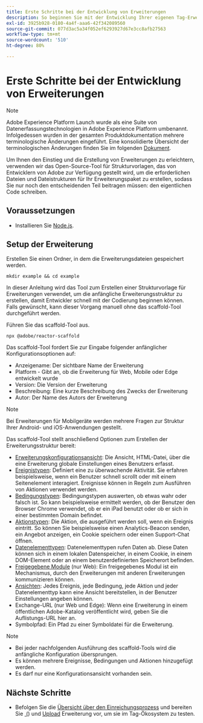 ```yaml
---
title: Erste Schritte bei der Entwicklung von Erweiterungen
description: So beginnen Sie mit der Entwicklung Ihrer eigenen Tag-Erweiterungen in Adobe Experience Platform.
exl-id: 3925b928-0180-4a4f-aaa6-42f342089560
source-git-commit: 077d3ac5a34f052ef6293927d67e3cc8afb27563
workflow-type: tm+mt
source-wordcount: '510'
ht-degree: 80%

---
```


# Erste Schritte bei der Entwicklung von Erweiterungen

>[!NOTE]
>
>Adobe Experience Platform Launch wurde als eine Suite von Datenerfassungstechnologien in Adobe Experience Platform umbenannt. Infolgedessen wurden in der gesamten Produktdokumentation mehrere terminologische Änderungen eingeführt. Eine konsolidierte Übersicht der terminologischen Änderungen finden Sie im folgenden [Dokument](../term-updates.md).

Um Ihnen den Einstieg und die Erstellung von Erweiterungen zu erleichtern, verwenden wir das Open-Source-Tool für Strukturvorlagen, das von Entwicklern von Adobe zur Verfügung gestellt wird, um die erforderlichen Dateien und Dateistrukturen für Ihr Erweiterungspaket zu erstellen, sodass Sie nur noch den entscheidenden Teil beitragen müssen: den eigentlichen Code schreiben.

## Voraussetzungen

* Installieren Sie [Node.js](https://nodejs.org/de/download/).

## Setup der Erweiterung

Erstellen Sie einen Ordner, in dem die Erweiterungsdateien gespeichert werden.

```shell
mkdir example && cd example
```

In dieser Anleitung wird das Tool zum Erstellen einer Strukturvorlage für Erweiterungen verwendet, um die anfängliche Erweiterungsstruktur zu erstellen, damit Entwickler schnell mit der Codierung beginnen können. Falls gewünscht, kann dieser Vorgang manuell ohne das scaffold-Tool durchgeführt werden.

Führen Sie das scaffold-Tool aus.

```shell
npx @adobe/reactor-scaffold
```

Das scaffold-Tool fordert Sie zur Eingabe folgender anfänglicher Konfigurationsoptionen auf:

* Anzeigename: Der sichtbare Name der Erweiterung
* Platform - Gibt an, ob die Erweiterung für Web, Mobile oder Edge entwickelt wurde
* Version: Die Version der Erweiterung
* Beschreibung: Eine kurze Beschreibung des Zwecks der Erweiterung
* Autor: Der Name des Autors der Erweiterung

>[!NOTE]
> Bei Erweiterungen für Mobilgeräte werden mehrere Fragen zur Struktur Ihrer Android- und iOS-Anwendungen gestellt.

Das scaffold-Tool stellt anschließend Optionen zum Erstellen der Erweiterungsstruktur bereit:

* [Erweiterungskonfigurationsansicht](./configuration.md): Die Ansicht, HTML-Datei, über die eine Erweiterung globale Einstellungen eines Benutzers erfasst.
* [Ereignistypen](./web/event-types.md): Definiert eine zu überwachende Aktivität. Sie erfahren beispielsweise, wenn ein Benutzer schnell scrollt oder mit einem Seitenelement interagiert. Ereignisse können in Regeln zum Ausführen von Aktionen verwendet werden.
* [Bedingungstypen](./web/condition-types.md): Bedingungstypen auswerten, ob etwas wahr oder falsch ist.
So kann beispielsweise ermittelt werden, ob der Benutzer den Browser Chrome verwendet, ob er ein iPad benutzt oder ob er sich in einer bestimmten Domain befindet.
* [Aktionstypen](./web/action-types.md): Die Aktion, die ausgeführt werden soll, wenn ein Ereignis eintritt. So können Sie beispielsweise einen Analytics-Beacon senden, ein Angebot anzeigen, ein Cookie speichern oder einen Support-Chat öffnen.
* [Datenelementtypen](./web/data-element-types.md): Datenelementtypen rufen Daten ab. Diese Daten können sich in einem lokalen Datenspeicher, in einem Cookie, in einem DOM-Element oder an einem benutzerdefinierten Speicherort befinden.
* [Freigegebene Module](./web/shared.md) (nur Web): Ein freigegebenes Modul ist ein Mechanismus, durch den Erweiterungen mit anderen Erweiterungen kommunizieren können.
* [Ansichten](./web/views.md): Jedes Ereignis, jede Bedingung, jede Aktion und jeder Datenelementtyp kann eine Ansicht bereitstellen, in der Benutzer Einstellungen angeben können.
* Exchange-URL (nur Web und Edge): Wenn eine Erweiterung in einem öffentlichen Adobe-Katalog veröffentlicht wird, geben Sie die Auflistungs-URL hier an.
* Symbolpfad: Ein Pfad zu einer Symboldatei für die Erweiterung.

>[!NOTE]
>
>* Bei jeder nachfolgenden Ausführung des scaffold-Tools wird die anfängliche Konfiguration übersprungen.
>* Es können mehrere Ereignisse, Bedingungen und Aktionen hinzugefügt werden.
>* Es darf nur eine Konfigurationsansicht vorhanden sein.

## Nächste Schritte

* Befolgen Sie die [Übersicht über den Einreichungsprozess](./submit/overview.md) und bereiten Sie [&#x200B; (](./submit/upload-and-test.md#validate)) und [Upload](./submit/upload-and-test.md#integration) Erweiterung vor, um sie im Tag-Ökosystem zu testen.
